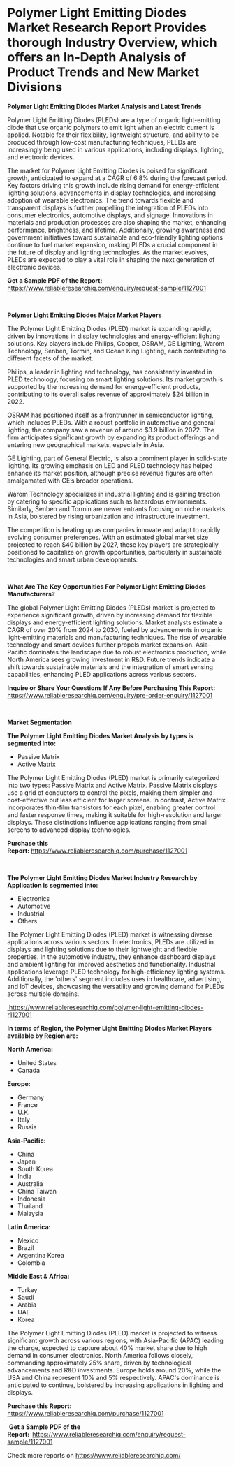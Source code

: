 <p><h1>Polymer Light Emitting Diodes Market Research Report Provides thorough Industry Overview, which offers an In-Depth Analysis of Product Trends and New Market Divisions</h1></p><p><strong>Polymer Light Emitting Diodes Market Analysis and Latest Trends</strong></p>
<p><p>Polymer Light Emitting Diodes (PLEDs) are a type of organic light-emitting diode that use organic polymers to emit light when an electric current is applied. Notable for their flexibility, lightweight structure, and ability to be produced through low-cost manufacturing techniques, PLEDs are increasingly being used in various applications, including displays, lighting, and electronic devices. </p><p>The market for Polymer Light Emitting Diodes is poised for significant growth, anticipated to expand at a CAGR of 6.8% during the forecast period. Key factors driving this growth include rising demand for energy-efficient lighting solutions, advancements in display technologies, and increasing adoption of wearable electronics. The trend towards flexible and transparent displays is further propelling the integration of PLEDs into consumer electronics, automotive displays, and signage. Innovations in materials and production processes are also shaping the market, enhancing performance, brightness, and lifetime. Additionally, growing awareness and government initiatives toward sustainable and eco-friendly lighting options continue to fuel market expansion, making PLEDs a crucial component in the future of display and lighting technologies. As the market evolves, PLEDs are expected to play a vital role in shaping the next generation of electronic devices.</p></p>
<p><strong>Get a Sample PDF of the Report:&nbsp;</strong> <a href="https://www.reliableresearchiq.com/enquiry/request-sample/1127001?utm_campaign=1743&utm_medium=2&utm_source=Github&utm_content=ia&utm_term=11022025&utm_id=polymer-light-emitting-diodes">https://www.reliableresearchiq.com/enquiry/request-sample/1127001</a></p>
<p>&nbsp;</p>
<p><strong>Polymer Light Emitting Diodes Major Market Players</strong></p>
<p><p>The Polymer Light Emitting Diodes (PLED) market is expanding rapidly, driven by innovations in display technologies and energy-efficient lighting solutions. Key players include Philips, Cooper, OSRAM, GE Lighting, Warom Technology, Senben, Tormin, and Ocean King Lighting, each contributing to different facets of the market.</p><p>Philips, a leader in lighting and technology, has consistently invested in PLED technology, focusing on smart lighting solutions. Its market growth is supported by the increasing demand for energy-efficient products, contributing to its overall sales revenue of approximately $24 billion in 2022.</p><p>OSRAM has positioned itself as a frontrunner in semiconductor lighting, which includes PLEDs. With a robust portfolio in automotive and general lighting, the company saw a revenue of around $3.9 billion in 2022. The firm anticipates significant growth by expanding its product offerings and entering new geographical markets, especially in Asia.</p><p>GE Lighting, part of General Electric, is also a prominent player in solid-state lighting. Its growing emphasis on LED and PLED technology has helped enhance its market position, although precise revenue figures are often amalgamated with GE’s broader operations.</p><p>Warom Technology specializes in industrial lighting and is gaining traction by catering to specific applications such as hazardous environments. Similarly, Senben and Tormin are newer entrants focusing on niche markets in Asia, bolstered by rising urbanization and infrastructure investment.</p><p>The competition is heating up as companies innovate and adapt to rapidly evolving consumer preferences. With an estimated global market size projected to reach $40 billion by 2027, these key players are strategically positioned to capitalize on growth opportunities, particularly in sustainable technologies and smart urban developments.</p></p>
<p>&nbsp;</p>
<p><strong>What Are The Key Opportunities For Polymer Light Emitting Diodes Manufacturers?</strong></p>
<p><p>The global Polymer Light Emitting Diodes (PLEDs) market is projected to experience significant growth, driven by increasing demand for flexible displays and energy-efficient lighting solutions. Market analysts estimate a CAGR of over 20% from 2024 to 2030, fueled by advancements in organic light-emitting materials and manufacturing techniques. The rise of wearable technology and smart devices further propels market expansion. Asia-Pacific dominates the landscape due to robust electronics production, while North America sees growing investment in R&D. Future trends indicate a shift towards sustainable materials and the integration of smart sensing capabilities, enhancing PLED applications across various sectors.</p></p>
<p><strong>Inquire or Share Your Questions If Any Before Purchasing This Report:</strong> <a href="https://www.reliableresearchiq.com/enquiry/pre-order-enquiry/1127001?utm_campaign=1743&utm_medium=2&utm_source=Github&utm_content=ia&utm_term=11022025&utm_id=polymer-light-emitting-diodes">https://www.reliableresearchiq.com/enquiry/pre-order-enquiry/1127001</a></p>
<p>&nbsp;</p>
<p><strong>Market Segmentation</strong></p>
<p><strong>The Polymer Light Emitting Diodes Market Analysis by types is segmented into:</strong></p>
<p><ul><li>Passive Matrix</li><li>Active Matrix</li></ul></p>
<p><p>The Polymer Light Emitting Diodes (PLED) market is primarily categorized into two types: Passive Matrix and Active Matrix. Passive Matrix displays use a grid of conductors to control the pixels, making them simpler and cost-effective but less efficient for larger screens. In contrast, Active Matrix incorporates thin-film transistors for each pixel, enabling greater control and faster response times, making it suitable for high-resolution and larger displays. These distinctions influence applications ranging from small screens to advanced display technologies.</p></p>
<p><strong>Purchase this Report:&nbsp;</strong><a href="https://www.reliableresearchiq.com/purchase/1127001?utm_campaign=1743&utm_medium=2&utm_source=Github&utm_content=ia&utm_term=11022025&utm_id=polymer-light-emitting-diodes">https://www.reliableresearchiq.com/purchase/1127001</a></p>
<p>&nbsp;</p>
<p><strong>The Polymer Light Emitting Diodes Market Industry Research by Application is segmented into:</strong></p>
<p><ul><li>Electronics</li><li>Automotive</li><li>Industrial</li><li>Others</li></ul></p>
<p><p>The Polymer Light Emitting Diodes (PLED) market is witnessing diverse applications across various sectors. In electronics, PLEDs are utilized in displays and lighting solutions due to their lightweight and flexible properties. In the automotive industry, they enhance dashboard displays and ambient lighting for improved aesthetics and functionality. Industrial applications leverage PLED technology for high-efficiency lighting systems. Additionally, the 'others' segment includes uses in healthcare, advertising, and IoT devices, showcasing the versatility and growing demand for PLEDs across multiple domains.</p></p>
<p><a href="https://www.reliableresearchiq.com/polymer-light-emitting-diodes-r1127001?utm_campaign=1743&utm_medium=2&utm_source=Github&utm_content=ia&utm_term=11022025&utm_id=polymer-light-emitting-diodes">&nbsp;https://www.reliableresearchiq.com/polymer-light-emitting-diodes-r1127001</a></p>
<p><strong>In terms of Region, the Polymer Light Emitting Diodes Market Players available by Region are:</strong></p>
<p>
    <p> <strong> North America: </strong>
        <ul>
            <li>United States</li>
            <li>Canada</li>
        </ul>
        </p> 
    <p> <strong> Europe: </strong>
        <ul>
            <li>Germany</li>
            <li>France</li>
            <li>U.K.</li>
            <li>Italy</li>
            <li>Russia</li>
        </ul>
        </p> 
    <p> <strong> Asia-Pacific: </strong>
        <ul>
            <li>China</li>
            <li>Japan</li>
            <li>South Korea</li>
            <li>India</li>
            <li>Australia</li>
            <li>China Taiwan</li>
            <li>Indonesia</li>
            <li>Thailand</li>
            <li>Malaysia</li>
        </ul>
        </p> 
    <p> <strong> Latin America: </strong>
        <ul>
            <li>Mexico</li>
            <li>Brazil</li>
            <li>Argentina Korea</li>
            <li>Colombia</li>
        </ul>
        </p> 
    <p> <strong> Middle East & Africa: </strong>
        <ul>
            <li>Turkey</li>
            <li>Saudi</li>
            <li>Arabia</li>
            <li>UAE</li>
            <li>Korea</li>
        </ul>
    </p>
    </p>
<p><p>The Polymer Light Emitting Diodes (PLED) market is projected to witness significant growth across various regions, with Asia-Pacific (APAC) leading the charge, expected to capture about 40% market share due to high demand in consumer electronics. North America follows closely, commanding approximately 25% share, driven by technological advancements and R&D investments. Europe holds around 20%, while the USA and China represent 10% and 5% respectively. APAC's dominance is anticipated to continue, bolstered by increasing applications in lighting and displays.</p></p>
<p><strong>Purchase this Report: </strong><a href="https://www.reliableresearchiq.com/purchase/1127001?utm_campaign=1743&utm_medium=2&utm_source=Github&utm_content=ia&utm_term=11022025&utm_id=polymer-light-emitting-diodes">https://www.reliableresearchiq.com/purchase/1127001</a></p>
<p>&nbsp;<strong>Get a Sample PDF of the Report:&nbsp;&nbsp;</strong><a href="https://www.reliableresearchiq.com/enquiry/request-sample/1127001?utm_campaign=1743&utm_medium=2&utm_source=Github&utm_content=ia&utm_term=11022025&utm_id=polymer-light-emitting-diodes">https://www.reliableresearchiq.com/enquiry/request-sample/1127001</a></p>
<p><strong></strong></p>
<p>Check more reports on <a href="https://www.reliableresearchiq.com/?utm_campaign=1743&utm_medium=2&utm_source=Github&utm_content=ia&utm_term=11022025&utm_id=polymer-light-emitting-diodes">https://www.reliableresearchiq.com/</a></p>